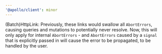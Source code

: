 ```yaml
---
'@apollo/client': minor
---
```


(Batch)HttpLink: Previously, these links would swallow all `AbortErrors`, causing queries and mutations to potentially never resolve. Now, this will only apply for internal `AbortErrors` - and `AbortErrors` caused by a `signal` that is explicitly passed in will cause the error to be propagated, to be handled by the user.